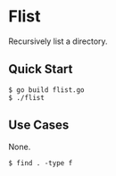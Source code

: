 # Flist
Recursively list a directory.

## Quick Start
```console
$ go build flist.go
$ ./flist
```

## Use Cases
None.

```console
$ find . -type f
```
